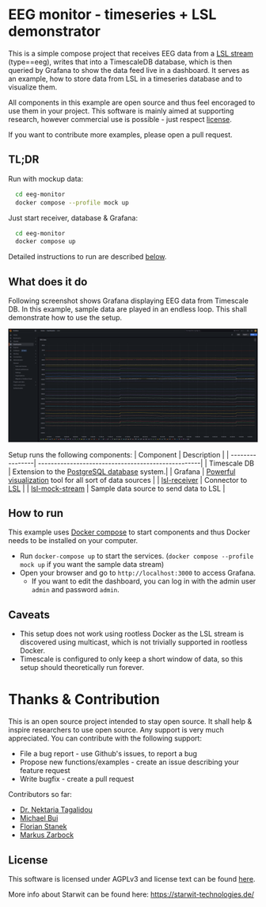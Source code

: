 # EEG monitor - timeseries + LSL demonstrator
This is a simple compose project that receives EEG data from a [LSL stream](https://labstreaminglayer.org/#/) (type==eeg), writes that into a TimescaleDB database, which is then queried by Grafana to show the data feed live in a dashboard. It serves as an example, how to store data from LSL in a timeseries database and to visualize them. 

All components in this example are open source and thus feel encoraged to use them in your project. This software is mainly aimed at supporting research, however commercial use is possible - just respect [license](#license).

If you want to contribute more examples, please open a pull request.

## TL;DR
Run with mockup data:
```bash
  cd eeg-monitor
  docker compose --profile mock up
```

Just start receiver, database & Grafana:
```bash
  cd eeg-monitor
  docker compose up
```

Detailed instructions to run are described [below](#how-to-run).

## What does it do

Following screenshot shows Grafana displaying EEG data from Timescale DB. In this example, sample data are played in an endless loop. This shall demonstrate how to use the setup.

![Grafana displaying data](doc/EEG-example.png)

Setup runs the following components:
| Component       | Description                                        |
| ----------------| ---------------------------------------------------|
| Timescale DB    | Extension to the [PostgreSQL database](https://www.timescale.com/) system.|
| Grafana         | [Powerful visualization](https://grafana.com/) tool for all sort of data sources |
| [lsl-receiver](lsl-receiver/README.md)    | Connector to [LSL](https://labstreaminglayer.org) |
| [lsl-mock-stream](lsl-mock-stream/README.md) | Sample data source to send data to LSL            |

## How to run
This example uses [Docker compose](https://docs.docker.com/compose/) to start components and thus Docker needs to be installed on your computer. 

- Run `docker-compose up` to start the services. (`docker compose --profile mock up` if you want the sample data stream)
- Open your browser and go to `http://localhost:3000` to access Grafana.
  - If you want to edit the dashboard, you can log in with the admin user `admin` and password `admin`.

## Caveats
- This setup does not work using rootless Docker as the LSL stream is discovered using multicast, which is not trivially supported in rootless Docker.
- Timescale is configured to only keep a short window of data, so this setup should theoretically run forever.

# Thanks & Contribution
This is an open source project intended to stay open source. It shall help & inspire researchers to use open source. Any support is very much appreciated. You can contribute with the following support:
* File a bug report - use Github's issues, to report a bug
* Propose new functions/examples - create an issue describing your feature request
* Write bugfix - create a pull request

Contributors so far:
* [Dr. Nektaria Tagalidou]([https://www.iao.fraunhofer.de/de/forschung/beitrag_05-kontrollraum-fuer-die-ki.html](https://blog.iao.fraunhofer.de/author/nektaria-tagalidou/))
* [Michael Bui](https://www.iao.fraunhofer.de/de/forschung/beitrag_05-kontrollraum-fuer-die-ki.html)
* [Florian Stanek](https://github.com/flonix8)
* [Markus Zarbock](https://github.com/ztarbug)


## License
This software is licensed under AGPLv3 and license text can be found [here](LICENSE).

More info about Starwit can be found here: https://starwit-technologies.de/
